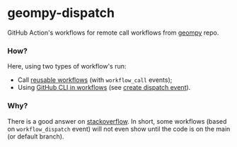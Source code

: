 # geompy-dispatch
GitHub Action's workflows for remote call workflows from [geompy](https://github.com/sammnnz/geompy/) repo.

### How?
Here, using two types of workflow's run:
* Call [reusable workflows](https://docs.github.com/en/actions/sharing-automations/reusing-workflows) (with `workflow_call` events);
* Using [GitHub CLI in workflows](https://docs.github.com/en/actions/writing-workflows/choosing-what-your-workflow-does/using-github-cli-in-workflows) (see [create dispatch event](https://docs.github.com/en/rest/actions/workflows?apiVersion=2022-11-28#create-a-workflow-dispatch-event)).

### Why?
There is a good answer on [stackoverflow](https://stackoverflow.com/questions/67523882/workflow-is-not-shown-so-i-cannot-run-it-manually-github-actions/71423764#71423764).
In short, some workflows (based on `workflow_dispatch` event) will not even show until the code is on the main (or default branch).